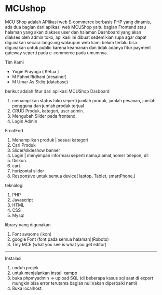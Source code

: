 # MCUshop
MCU Shop adalah APlikasi web E-commerce berbasis PHP yang dinamis, ada dua bagian dari aplikasi web MCUShop yaitu bagian Frontend atau halaman yang akan diakses user dan halaman 
Dashboard yang akan diakses oleh admin toko, aplikasi ini dibuat sedemikian rupa agar dapat digunakan secara langsung walaupun web kami belum terlalu bisa digunakan untuk
public karena keamanan dan tidak adanya fitur payment gateway seperti pada e-commerce pada umumnya.

Tim Kami
- Yogie Prayoga ( Ketua )
- M Fahmi Ridhani (desainer)
- M Umar As Sidiq (database)


berikut adalah fitur dari aplikasi MCUShop
Dasboard
1. menampilkan status toko seperti jumlah produk, jumlah pesanan, jumlah pengguna dan jumlah produk terjual
2. CRUD Produk, kategori, user admin.
3. Mengubah Slider pada frontend.
4. Login Admin

FrontEnd
1. Menampilkan produk | sesuai kategori
2. Cari Produk
3. Slider/slideshow banner
4. Login | menyimpan informasi seperti nama,alamat,nomer telepon, dll
5. Diskon.
6. cart.
7. horizontal slider
8. Responsive untuk semua device( laptop, Tablet, smartPhone,)

teknologi
1. PHP
2. Javascript
3. HTML
4. CSS
5. Mysql

library yang digunakan
1. Font awsome (ikon)
2. google Font (font pada semua halaman)(Roboto)
3. Tiny MCE (what you see is what you get editor)


----------------------------------------------------------------------------------------------------------------------------------------------------------------------------------
Instalasi
1. unduh projek
2. untuk menjalankan install xampp
3. buka phpmyadmin -> upload SQL (di beberapa kasus sql saat di export mungkin bisa error terutama bagian null)(akan diperbaiki nanti)
4. Buka localhost.
